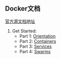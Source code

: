 ## Docker文档

[官方源文档地址](https://docs.docker.com/get-started/)

1. Get Started:
    - Part 1: [Orientation](./start/getStart_1.md)
    - Part 2: [Containers](./start/getStart_2.md)
    - Part 3: [Services](./start/getStart_3.md)
    - Part 4: [Swarms](./start/getStart_4.md)

